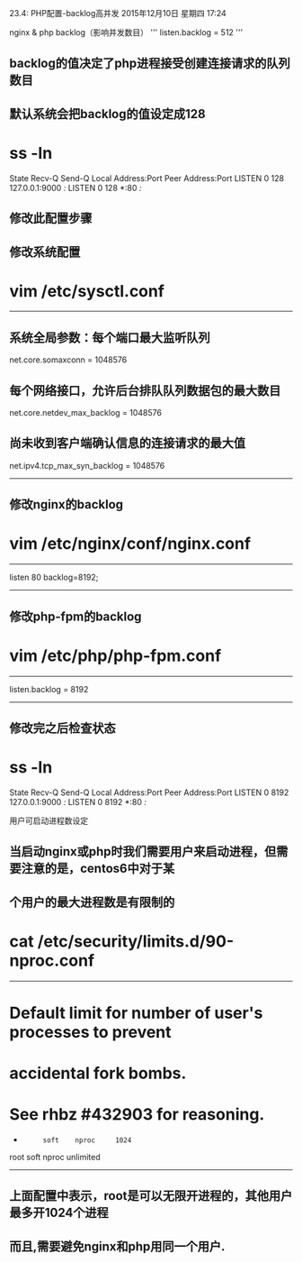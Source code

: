 23.4: PHP配置-backlog高并发
2015年12月10日 星期四
17:24
 
nginx & php backlog（影响并发数目）
'''
listen.backlog = 512
'''
## backlog的值决定了php进程接受创建连接请求的队列数目
 
## 默认系统会把backlog的值设定成128
# ss -ln
State      Recv-Q Send-Q        Local Address:Port          Peer Address:Port
LISTEN     0      128               127.0.0.1:9000                     *:*
LISTEN     0      128                       *:80                       *:*
 
## 修改此配置步骤
## 修改系统配置
# vim /etc/sysctl.conf
****************************************
## 系统全局参数：每个端口最大监听队列
net.core.somaxconn = 1048576
 
## 每个网络接口，允许后台排队队列数据包的最大数目
net.core.netdev_max_backlog = 1048576
 
## 尚未收到客户端确认信息的连接请求的最大值
net.ipv4.tcp_max_syn_backlog = 1048576
****************************************
 
## 修改nginx的backlog
# vim /etc/nginx/conf/nginx.conf
****************************************
listen       80 backlog=8192;
****************************************
 
## 修改php-fpm的backlog
# vim /etc/php/php-fpm.conf
****************************************
listen.backlog = 8192
****************************************
 
## 修改完之后检查状态
# ss -ln
State      Recv-Q Send-Q        Local Address:Port          Peer Address:Port
LISTEN     0      8192              127.0.0.1:9000                     *:*
LISTEN     0      8192                      *:80                       *:* 
用户可启动进程数设定
## 当启动nginx或php时我们需要用户来启动进程，但需要注意的是，centos6中对于某
## 个用户的最大进程数是有限制的
# cat /etc/security/limits.d/90-nproc.conf
**************************************
# Default limit for number of user's processes to prevent
# accidental fork bombs.
# See rhbz #432903 for reasoning.
 
*          soft    nproc     1024
root       soft    nproc     unlimited
**************************************
## 上面配置中表示，root是可以无限开进程的，其他用户最多开1024个进程
## 而且,需要避免nginx和php用同一个用户. 
